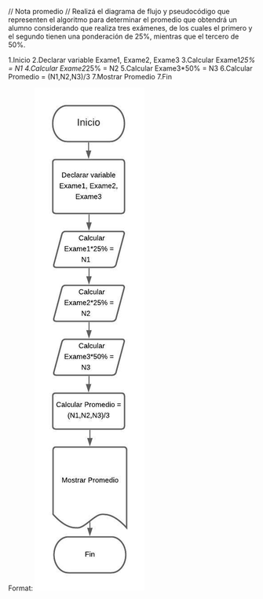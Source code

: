 // Nota promedio
// Realizá el diagrama de flujo y pseudocódigo que representen el algoritmo para determinar el promedio que obtendrá un alumno considerando que realiza tres exámenes, de los cuales el primero y el segundo tienen una ponderación de 25%, mientras que el tercero de 50%.


1.Inicio
2.Declarar variable Exame1, Exame2, Exame3
3.Calcular Exame1*25% = N1
4.Calcular Exame2*25% = N2
5.Calcular Exame3*50% = N3
6.Calcular Promedio = (N1,N2,N3)/3
7.Mostrar Promedio
7.Fin

Format: ![DFD](notapromedio.jpeg)
